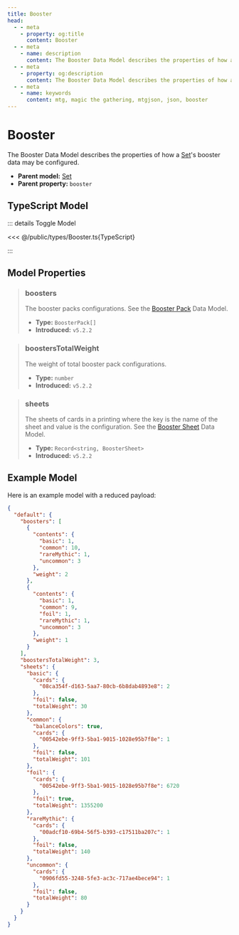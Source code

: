 ```yaml
---
title: Booster
head:
  - - meta
    - property: og:title
      content: Booster
  - - meta
    - name: description
      content: The Booster Data Model describes the properties of how a Set's booster data may be configured.
  - - meta
    - property: og:description
      content: The Booster Data Model describes the properties of how a Set's booster data may be configured.
  - - meta
    - name: keywords
      content: mtg, magic the gathering, mtgjson, json, booster
---
```


# Booster

The Booster Data Model describes the properties of how a [Set](/data-models/set/)'s booster data may be configured.

- **Parent model:** [Set](/data-models/set/)
- **Parent property:** `booster`

## TypeScript Model

::: details Toggle Model

<<< @/public/types/Booster.ts{TypeScript}

:::

## Model Properties

> ### boosters
>
> The booster packs configurations. See the [Booster Pack](/data-models/booster-pack/) Data Model.
>
> - **Type:** `BoosterPack[]`
> - **Introduced:** `v5.2.2`

> ### boostersTotalWeight
>
> The weight of total booster pack configurations.
>
> - **Type:** `number`
> - **Introduced:** `v5.2.2`

> ### sheets
>
> The sheets of cards in a printing where the key is the name of the sheet and value is the configuration. See the [Booster Sheet](/data-models/booster-sheet/) Data Model.
>
> - **Type:** `Record<string, BoosterSheet>`
> - **Introduced:** `v5.2.2`

## Example Model

Here is an example model with a reduced payload:

```JSON
{
  "default": {
    "boosters": [
      {
        "contents": {
          "basic": 1,
          "common": 10,
          "rareMythic": 1,
          "uncommon": 3
        },
        "weight": 2
      },
      {
        "contents": {
          "basic": 1,
          "common": 9,
          "foil": 1,
          "rareMythic": 1,
          "uncommon": 3
        },
        "weight": 1
      }
    ],
    "boostersTotalWeight": 3,
    "sheets": {
      "basic": {
        "cards": {
          "08ca354f-d163-5aa7-80cb-6b8dab4893e8": 2
        },
        "foil": false,
        "totalWeight": 30
      },
      "common": {
        "balanceColors": true,
        "cards": {
          "00542ebe-9ff3-5ba1-9015-1028e95b7f8e": 1
        },
        "foil": false,
        "totalWeight": 101
      },
      "foil": {
        "cards": {
          "00542ebe-9ff3-5ba1-9015-1028e95b7f8e": 6720
        },
        "foil": true,
        "totalWeight": 1355200
      },
      "rareMythic": {
        "cards": {
          "00adcf10-69b4-56f5-b393-c17511ba207c": 1
        },
        "foil": false,
        "totalWeight": 140
      },
      "uncommon": {
        "cards": {
          "0906fd55-3248-5fe3-ac3c-717ae4bece94": 1
        },
        "foil": false,
        "totalWeight": 80
      }
    }
  }
}
```
